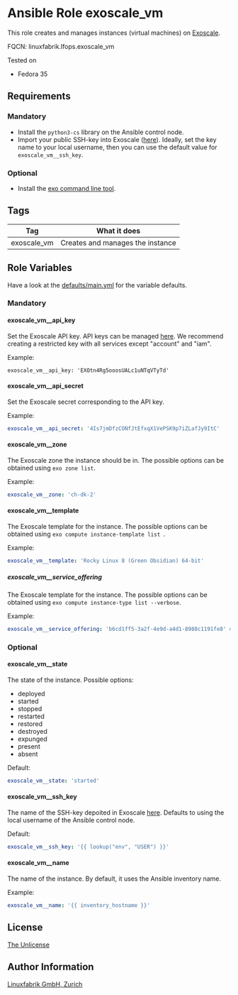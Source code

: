 # Ansible Role exoscale_vm

This role creates and manages instances (virtual machines) on [Exoscale](https://www.exoscale.com/).

FQCN: linuxfabrik.lfops.exoscale_vm

Tested on

* Fedora 35


## Requirements

### Mandatory

* Install the `python3-cs` library on the Ansible control node.
* Import your public SSH-key into Exoscale ([here](https://portal.exoscale.com/compute/keypairs)). Ideally, set the key name to your local username, then you can use the default value for `exoscale_vm__ssh_key`.


### Optional

* Install the [exo command line tool](https://github.com/exoscale/cli/releases).


## Tags

| Tag         | What it does                     |
| ---         | ------------                     |
| exoscale_vm | Creates and manages the instance |


## Role Variables

Have a look at the [defaults/main.yml](https://github.com/Linuxfabrik/lfops/blob/main/roles/exoscale_vm/defaults/main.yml) for the variable defaults.


### Mandatory

#### exoscale_vm__api_key

Set the Exoscale API key. API keys can be managed [here](https://portal.exoscale.com/iam/api-keys).
We recommend creating a restricted key with all services except "account" and "iam".

Example:

    exoscale_vm__api_key: 'EXOtn4Rg5ooosUALc1uNTqVTyTd'


#### exoscale_vm__api_secret

Set the Exoscale secret corresponding to the API key.

Example:

```yaml
exoscale_vm__api_secret: '4Is7jmDfzCONfJtEfxqX1VePSK9p7iZLafJy9ItC'
```


#### exoscale_vm__zone

The Exoscale zone the instance should be in.  The possible options can be obtained using `exo zone list`.

Example:

```yaml
exoscale_vm__zone: 'ch-dk-2'
```


#### exoscale_vm__template

The Exoscale template for the instance. The possible options can be obtained using `exo compute instance-template list `.

Example:

```yaml
exoscale_vm__template: 'Rocky Linux 8 (Green Obsidian) 64-bit'
```


##### exoscale_vm__service_offering

The Exoscale template for the instance. The possible options can be obtained using `exo compute instance-type list --verbose`.

Example:

```yaml
exoscale_vm__service_offering: 'b6cd1ff5-3a2f-4e9d-a4d1-8988c1191fe8' # standard.tiny
```


### Optional

#### exoscale_vm__state

The state of the instance. Possible options:

* deployed
* started
* stopped
* restarted
* restored
* destroyed
* expunged
* present
* absent

Default:

```yaml
exoscale_vm__state: 'started'
```


#### exoscale_vm__ssh_key

The name of the SSH-key depoited in Exoscale [here](https://portal.exoscale.com/compute/keypairs). Defaults to using the local username of the Ansible control node.

Default:

```yaml
exoscale_vm__ssh_key: '{{ lookup("env", "USER") }}'
```


#### exoscale_vm__name

The name of the instance. By default, it uses the Ansible inventory name.

Example:

```yaml
exoscale_vm__name: '{{ inventory_hostname }}'
```


## License

[The Unlicense](https://unlicense.org/)


## Author Information

[Linuxfabrik GmbH, Zurich](https://www.linuxfabrik.ch)
